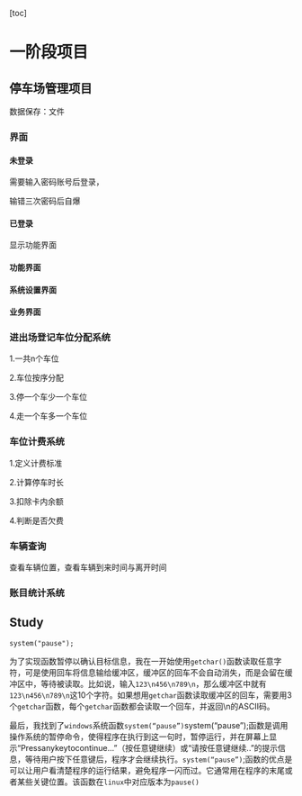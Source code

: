 [toc]

# 一阶段项目

## 停车场管理项目

数据保存：文件

### 界面

#### 未登录

需要输入密码账号后登录，

输错三次密码后自爆

#### 已登录

显示功能界面

#### 功能界面

#### 系统设置界面

#### 业务界面



### 进出场登记车位分配系统

1.一共n个车位

2.车位按序分配

3.停一个车少一个车位

4.走一个车多一个车位

### 车位计费系统

1.定义计费标准

2.计算停车时长

3.扣除卡内余额

4.判断是否欠费

### 车辆查询

查看车辆位置，查看车辆到来时间与离开时间

### 账目统计系统

## Study

`system("pause");`

为了实现函数暂停以确认目标信息，我在一开始使用`getchar()`函数读取任意字符，可是使用回车将信息输给缓冲区，缓冲区的回车不会自动消失，而是会留在缓冲区中，等待被读取。比如说，输入`123\n456\n789\n`，那么缓冲区中就有`123\n456\n789\n`这10个字符。如果想用`getchar`函数读取缓冲区的回车，需要用3个`getchar`函数，每个`getchar`函数都会读取一个回车，并返回\n的ASCII码。

最后，我找到了`windows`系统函数`system(“pause”)`system(“pause”);函数是调用操作系统的暂停命令，使得程序在执行到这一句时，暂停运行，并在屏幕上显示“Pressanykeytocontinue...”（按任意键继续）或“请按任意键继续..”的提示信息，等待用户按下任意键后，程序才会继续执行。`system(“pause”)`;函数的优点是可以让用户看清楚程序的运行结果，避免程序一闪而过。它通常用在程序的末尾或者某些关键位置。该函数在`linux`中对应版本为`pause()`